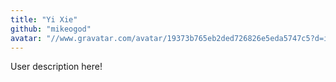 ```yaml
---
title: "Yi Xie"
github: "mikeogod"
avatar: "//www.gravatar.com/avatar/19373b765eb2ded726826e5eda5747c5?d=identicon"
---
```


User description here!
